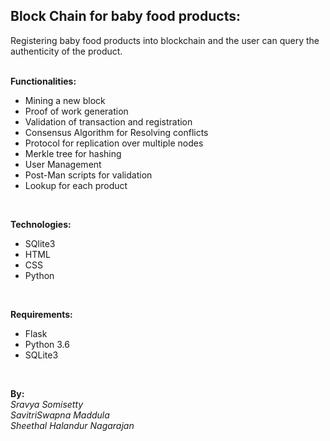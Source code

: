 ## Block Chain for baby food products: 
Registering baby food products into blockchain and the user can query the authenticity of the product.
<br />
<br />

**Functionalities:** <br />
- Mining a new block
- Proof of work generation
- Validation of transaction and registration
- Consensus Algorithm for Resolving conflicts
- Protocol for replication over multiple nodes
- Merkle tree for hashing
- User Management
- Post-Man scripts for validation
- Lookup for each product
<br />


**Technologies:** <br />
- SQlite3
- HTML
- CSS
- Python
<br />


**Requirements:** <br />
- Flask
- Python 3.6
- SQLite3
<br />


**By:** <br />
*Sravya Somisetty*<br/>
*SavitriSwapna Maddula* <br/>
*Sheethal Halandur Nagarajan*
<br />
<br />
